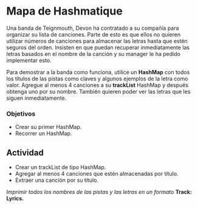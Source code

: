 # Mapa de Hashmatique
Una banda de Teignmouth, Devon ha contratado a su compañía para organizar su lista de canciones. Parte de esto es que ellos no quieren utilizar números de canciones para almacenar las letras hasta que estén seguros del orden. Insisten en que puedan recuperar inmediatamente las letras basados en el nombre de la canción y su manager le ha pedido implementar esto.

Para demostrar a la banda como funciona, utilice un **HashMap** con todos los títulos de las pistas como claves y algunos ejemplos de la letra como valor. Agregue al menos 4 canciones a su **trackList** HashMap y después obtenga uno por su nombre. También quieren poder ver las letras que les siguen inmediatamente.

### Objetivos
- Crear su primer HashMap.
- Recorrer un HashMap.
## Actividad
- Crear un trackList de tipo HashMap.
- Agregar al menos 4 canciones que estén almacenadas por título.
- Extraer una canción por su título.

*Imprimir todos los nombres de las pistas y las letras en un formato* **Track: Lyrics.**